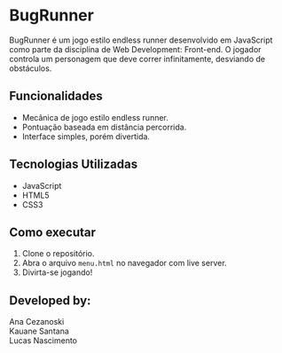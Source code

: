 # BugRunner

BugRunner é um jogo estilo endless runner desenvolvido em JavaScript como parte da disciplina de Web Development: Front-end. O jogador controla um personagem que deve correr infinitamente, desviando de obstáculos.

## Funcionalidades
- Mecânica de jogo estilo endless runner.
- Pontuação baseada em distância percorrida.
- Interface simples, porém divertida.

## Tecnologias Utilizadas
- JavaScript
- HTML5
- CSS3

## Como executar
1. Clone o repositório.
2. Abra o arquivo `menu.html` no navegador com live server.
3. Divirta-se jogando!

## Developed by:
Ana Cezanoski<br>
Kauane Santana<br>
Lucas Nascimento<br>
